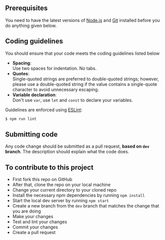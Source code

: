 ## Prerequisites

You need to have the latest versions of [Node.js](https://nodejs.org/en/) and [Git](https://git-scm.com/) installed before you do anything given below.

## Coding guidelines

You should ensure that your code meets the coding guidelines listed below

- **Spacing**: <br>
  Use two spaces for indentation. No tabs.
- **Quotes**: <br>
  Single-quoted strings are preferred to double-quoted strings; however,
  please use a double-quoted string if the value contains a single-quote
  character to avoid unnecessary escaping.
- **Variable declaration**: <br/>
  Don't use `var`, use `let` and `const` to declare your variables.

Guidelines are enforced using [ESLint](https://www.npmjs.com/package/eslint):

```bash
$ npm run lint
```

## Submitting code

Any code change should be submitted as a pull request, **based on `dev` branch**. The description should explain what the code does.

## To contribute to this project

- First fork this repo on GitHub
- After that, clone the repo on your local machine
- Change your current directory to your cloned repo
- Install the necessary npm dependencies by running `npm install`
- Start the local dev server by running `npm start`
- Create a new branch from the `dev` branch that matches the change that you are doing
- Make your changes
- Test and lint your changes
- Commit your changes
- Create a pull request
